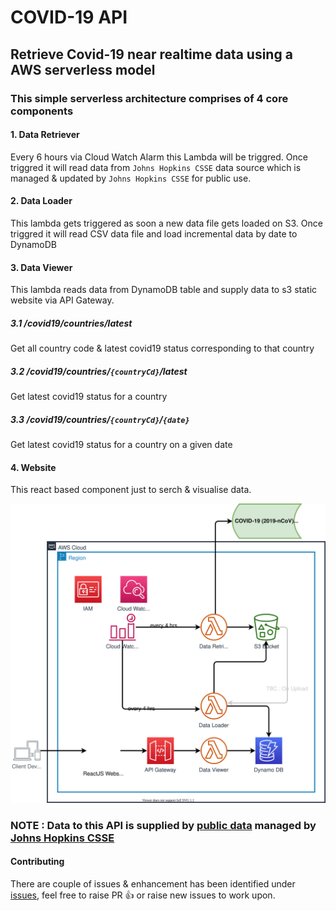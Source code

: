 # COVID-19 API 

## Retrieve Covid-19 near realtime data using a AWS serverless model

### This simple serverless architecture comprises of 4 core components

#### 1. Data Retriever

Every 6 hours via Cloud Watch Alarm this Lambda will be triggred. Once triggred it will read data from `Johns Hopkins CSSE` data source which is managed & updated by `Johns Hopkins CSSE` for public use.

#### 2. Data Loader
This lambda gets triggered as soon a new data file gets loaded on S3. Once triggred it will read CSV data file and load incremental data by date to DynamoDB

#### 3. Data Viewer
This lambda reads data from DynamoDB table and supply data to s3 static website via API Gateway.

##### 3.1 /covid19/countries/latest

Get all country code & latest covid19 status corresponding to that country

##### 3.2 /covid19/countries/`{countryCd}`/latest
Get latest covid19 status for a country

##### 3.3 /covid19/countries/`{countryCd}`/`{date}`

Get latest covid19 status for a country on a given date

#### 4. Website
 This react based component just to serch & visualise data.


![Design](covid19-design.svg)

### NOTE : Data to this API is supplied by [public data](https://github.com/CSSEGISandData/COVID-19) managed by [Johns Hopkins CSSE](https://systems.jhu.edu/research/public-health/ncov/)

#### Contributing
 There are couple of issues & enhancement has been identified under [issues](https://github.com/subratamazumder/covid19/issues), feel free to raise PR :+1: or raise new issues to work upon.
